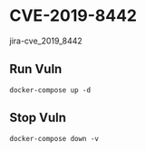 # CVE-2019-8442

jira-cve_2019_8442

## Run Vuln

```
docker-compose up -d
```

## Stop Vuln

```
docker-compose down -v
```

